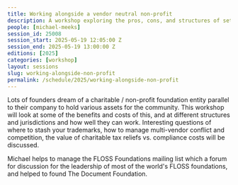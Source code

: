 ```yaml
---
title: Working alongside a vendor neutral non-profit
description: A workshop exploring the pros, cons, and structures of setting up charitable foundations.
people: [michael-meeks]
session_id: 25008
session_start: 2025-05-19 12:05:00 Z
session_end: 2025-05-19 13:00:00 Z 
editions: [2025]
categories: [workshop]
layout: sessions
slug: working-alongside-non-profit
permalink: /schedule/2025/working-alongside-non-profit
---
```


Lots of founders dream of a charitable / non-profit foundation entity
parallel to their company to hold various assets for the
community. This workshop will look at some of the benefits and costs
of this, and at different structures and jurisdictions and how well
they can work. Interesting questions of where to stash your
trademarks, how to manage multi-vendor conflict and competition, the
value of charitable tax reliefs vs. compliance costs will be
discussed.

Michael helps to manage the FLOSS Foundations mailing list which a
forum for discussion for the leadership of most of the world's FLOSS
foundations, and helped to found The Document Foundation.